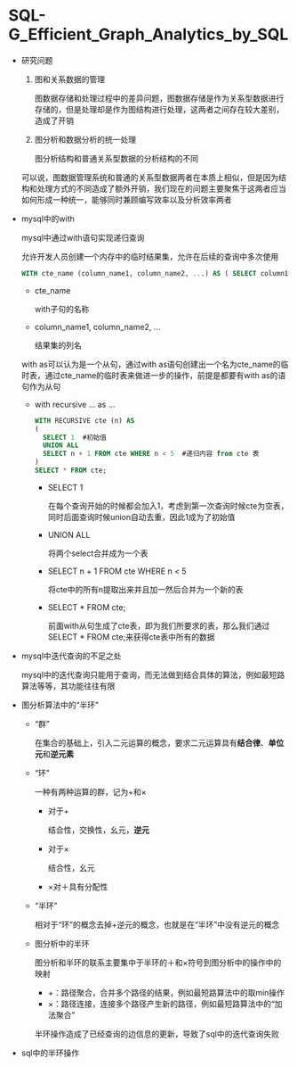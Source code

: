 # SQL-G_Efficient_Graph_Analytics_by_SQL

- 研究问题

  1. 图和关系数据的管理

     图数据存储和处理过程中的差异问题，图数据存储是作为关系型数据进行存储的，但是处理却是作为图结构进行处理，这两者之间存在较大差别，造成了开销

  2. 图分析和数据分析的统一处理

     图分析结构和普通关系型数据的分析结构的不同

  可以说，图数据管理系统和普通的关系型数据两者在本质上相似，但是因为结构和处理方式的不同造成了额外开销，我们现在的问题主要聚焦于这两者应当如何形成一种统一，能够同时兼顾编写效率以及分析效率两者

- mysql中的with

  mysql中通过with语句实现递归查询

  允许开发人员创建一个内存中的临时结果集，允许在后续的查询中多次使用

  ```sql
  WITH cte_name (column_name1, column_name2, ...) AS ( SELECT column1, column2, ... FROM table WHERE condition )
  ```

  - cte_name

    with子句的名称

  - column_name1, column_name2, ...

    结果集的列名

  with as可以认为是一个从句，通过with as语句创建出一个名为cte_name的临时表，通过cte_name的临时表来做进一步的操作，前提是都要有with as的语句作为从句

  - with recursive ... as ...

    ```sql
    WITH RECURSIVE cte (n) AS  
    (
      SELECT 1  #初始值
      UNION ALL
      SELECT n + 1 FROM cte WHERE n < 5  #递归内容 from cte 表
    )
    SELECT * FROM cte;
    ```

    - SELECT 1 

      在每个查询开始的时候都会加入1，考虑到第一次查询时候cte为空表，同时后面查询时候union自动去重，因此1成为了初始值

    - UNION ALL

      将两个select合并成为一个表

    - SELECT n + 1 FROM cte WHERE n < 5

      将cte中的所有n提取出来并且加一然后合并为一个新的表

    - SELECT * FROM cte;

      前面with从句生成了cte表，即为我们所要求的表，那么我们通过SELECT * FROM cte;来获得cte表中所有的数据

- mysql中迭代查询的不足之处

  mysql中的迭代查询只能用于查询，而无法做到结合具体的算法，例如最短路算法等等，其功能往往有限

- 图分析算法中的“半环”

  - “群”

    在集合的基础上，引入二元运算的概念，要求二元运算具有**结合律**、**单位元**和**逆元素**

  - “环”

    一种有两种运算的群，记为+和×

    - 对于+

      结合性，交换性，幺元，**逆元**

    - 对于×

      结合性，幺元

    - ×对＋具有分配性

  - “半环”

    相对于“环”的概念去掉+逆元的概念，也就是在“半环”中没有逆元的概念

  - 图分析中的半环

    图分析和半环的联系主要集中于半环的＋和×符号到图分析中的操作中的映射

    - +：路径聚合，合并多个路径的结果，例如最短路算法中的取min操作
    - ×：路径连接，连接多个路径产生新的路径，例如最短路算法中的“加法聚合”

    半环操作造成了已经查询的边信息的更新，导致了sql中的迭代查询失败

- sql中的半环操作

  

